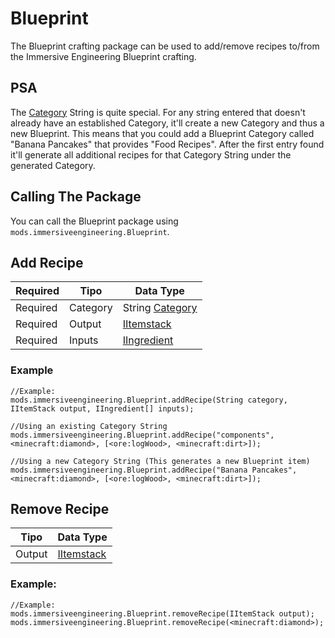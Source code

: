 # Blueprint
The Blueprint crafting package can be used to add/remove recipes to/from the Immersive Engineering Blueprint crafting.

## PSA
The [Category](/Mods/Immersive_Engineering/Variables/Categories/) String is quite special. For any string entered that doesn't already have an established Category, it'll create a new Category and thus a new Blueprint. This means that you could add a Blueprint Category called "Banana Pancakes" that provides "Food Recipes". After the first entry found it'll generate all additional recipes for that Category String under the generated Category.


## Calling The Package
You can call the Blueprint package using `mods.immersiveengineering.Blueprint`.

## Add Recipe
| Required | Tipo     | Data Type                                                            |
| -------- | -------- | -------------------------------------------------------------------- |
| Required | Category | String [Category](/Mods/Immersive_Engineering/Variables/Categories/) |
| Required | Output   | [IItemstack](/Vanilla/Items/IItemStack/)                             |
| Required | Inputs   | [IIngredient](/Vanilla/Variable_Types/IIngredient/)                  |


### Example
```zenscript
//Example:
mods.immersiveengineering.Blueprint.addRecipe(String category, IItemStack output, IIngredient[] inputs);

//Using an existing Category String
mods.immersiveengineering.Blueprint.addRecipe("components", <minecraft:diamond>, [<ore:logWood>, <minecraft:dirt>]);

//Using a new Category String (This generates a new Blueprint item)
mods.immersiveengineering.Blueprint.addRecipe("Banana Pancakes", <minecraft:diamond>, [<ore:logWood>, <minecraft:dirt>]);
```


## Remove Recipe
| Tipo   | Data Type                                |
| ------ | ---------------------------------------- |
| Output | [IItemstack](/Vanilla/Items/IItemStack/) |

### Example:
```zenscript
//Example:
mods.immersiveengineering.Blueprint.removeRecipe(IItemStack output);
mods.immersiveengineering.Blueprint.removeRecipe(<minecraft:diamond>);
```